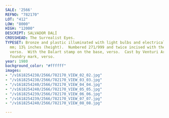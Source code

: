 ```yaml
---
SALE: '2566'
REFNO: "782170"
LOT: "412"
LOW: "8000"
HIGH: "12000"
DESCRIPT: SALVADOR DALÍ
CROSSHEAD: The Surrealist Eyes.
TYPESET: Bronze and plastic illuminated with light bulbs and electrical plug, 1980.  345
  mm; 13⅝ inches (height).  Numbered 271/999 and twice incised with the artist's signature,
  verso.  With the Dalart stamp on the base, verso.  Cast by Venturi Arte, with the
  foundry mark, verso.
year: 1980
background_color: "#ffffff"
images:
- "/v1618254238/2566/782170_VIEW_02_02.jpg"
- "/v1618254238/2566/782170_VIEW_03_03.jpg"
- "/v1618254240/2566/782170_VIEW_04_04.jpg"
- "/v1618254240/2566/782170_VIEW_05_05.jpg"
- "/v1618254239/2566/782170_VIEW_06_06.jpg"
- "/v1618254239/2566/782170_VIEW_07_07.jpg"
- "/v1618254240/2566/782170_VIEW_08_08.jpg"

---
```


